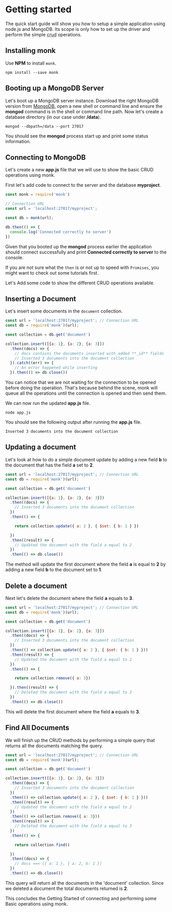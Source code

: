 # Getting started

The quick start guide will show you how to setup a simple application using node.js and MongoDB. Its scope is only how to set up the driver and perform the simple <abbr title="Create Read Update Delete">crud</abbr> operations.

Installing monk
---------------------------
Use **NPM** to install `monk`.

```
npm install --save monk
```

Booting up a MongoDB Server
---------------------------
Let's boot up a MongoDB server instance. Download the right MongoDB version from [MongoDB](http://www.mongodb.org), open a new shell or command line and ensure the **mongod** command is in the shell or command line path. Now let's create a database directory (in our case under **/data**).

```
mongod --dbpath=/data --port 27017
```

You should see the **mongod** process start up and print some status information.

Connecting to MongoDB
---------------------
Let's create a new **app.js** file that we will use to show the basic CRUD operations using monk.

First let's add code to connect to the server and the database **myproject**.

```js
const monk = require('monk')

// Connection URL
const url = 'localhost:27017/myproject';

const db = monk(url);

db.then(() => {
  console.log('Connected correctly to server')
})
```

Given that you booted up the **mongod** process earlier the application should connect successfully and print **Connected correctly to server** to the console.

If you are not sure what the `then` is or not up to speed with `Promises`, you might want to check out some tutorials first.

Let's Add some code to show the different CRUD operations available.

Inserting a Document
--------------------
Let's insert some documents in the `document` collection.

```js
const url = 'localhost:27017/myproject'; // Connection URL
const db = require('monk')(url);

const collection = db.get('document')

collection.insert([{a: 1}, {a: 2}, {a: 3}])
  .then((docs) => {
    // docs contains the documents inserted with added **_id** fields
    // Inserted 3 documents into the document collection
  }).catch((err) => {
    // An error happened while inserting
  }).then(() => db.close())
```

You can notice that we are not waiting for the connection to be opened before doing the operation. That's because behind the scene, monk will queue all the operations until the connection is opened and then send them.

We can now run the updated **app.js** file.

```
node app.js
```

You should see the following output after running the **app.js** file.

```
Inserted 3 documents into the document collection
```

Updating a document
-------------------
Let's look at how to do a simple document update by adding a new field **b** to the document that has the field **a** set to **2**.

```js
const url = 'localhost:27017/myproject'; // Connection URL
const db = require('monk')(url);

const collection = db.get('document')

collection.insert([{a: 1}, {a: 2}, {a: 3}])
  .then((docs) => {
    // Inserted 3 documents into the document collection
  })
  .then(() => {

    return collection.update({ a: 2 }, { $set: { b: 1 } })

  })
  .then((result) => {
    // Updated the document with the field a equal to 2
  })
  .then(() => db.close())
```

The method will update the first document where the field **a** is equal to **2** by adding a new field **b** to the document set to **1**.

Delete a document
-----------------
Next let's delete the document where the field **a** equals to **3**.

```js
const url = 'localhost:27017/myproject'; // Connection URL
const db = require('monk')(url);

const collection = db.get('document')

collection.insert([{a: 1}, {a: 2}, {a: 3}])
  .then((docs) => {
    // Inserted 3 documents into the document collection
  })
  .then(() => collection.update({ a: 2 }, { $set: { b: 1 } }))
  .then((result) => {
    // Updated the document with the field a equal to 2
  })
  .then(() => {

    return collection.remove({ a: 3})

  }).then((result) => {
    // Deleted the document with the field a equal to 3
  })
  .then(() => db.close())
```

This will delete the first document where the field **a** equals to **3**.

Find All Documents
------------------
We will finish up the CRUD methods by performing a simple query that returns all the documents matching the query.

```js
const url = 'localhost:27017/myproject'; // Connection URL
const db = require('monk')(url);

const collection = db.get('document')

collection.insert([{a: 1}, {a: 2}, {a: 3}])
  .then((docs) => {
    // Inserted 3 documents into the document collection
  })
  .then(() => collection.update({ a: 2 }, { $set: { b: 1 } }))
  .then((result) => {
    // Updated the document with the field a equal to 2
  })
  .then(() => collection.remove({ a: 3}))
  .then((result) => {
    // Deleted the document with the field a equal to 3
  })
  .then(() => {

    return collection.find()

  })
  .then((docs) => {
    // docs === [{ a: 1 }, { a: 2, b: 1 }]
  })
  .then(() => db.close())
```

This query will return all the documents in the 'document' collection. Since we deleted a document the total
documents returned is **2**.

This concludes the Getting Started of connecting and performing some Basic operations using monk.
